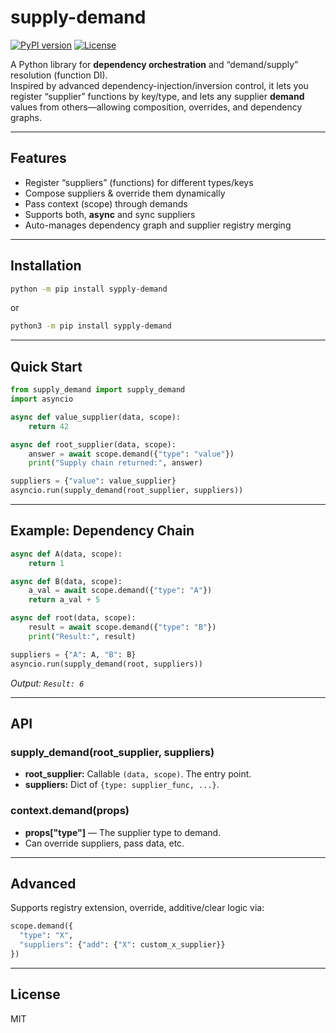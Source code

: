 # supply-demand

[![PyPI version](https://img.shields.io/pypi/v/supply-demand.svg)](https://pypi.org/project/supply-demand/)
[![License](https://img.shields.io/pypi/l/supply-demand.svg)](LICENSE)

A Python library for **dependency orchestration** and “demand/supply” resolution (function DI).  
Inspired by advanced dependency-injection/inversion control, it lets you register “supplier” functions by key/type, and lets any supplier **demand** values from others—allowing composition, overrides, and dependency graphs.

---

## Features

- Register “suppliers” (functions) for different types/keys
- Compose suppliers & override them dynamically
- Pass context (scope) through demands
- Supports both, **async** and sync suppliers
- Auto-manages dependency graph and supplier registry merging

---

## Installation

```bash
python -m pip install sypply-demand
```
or

```bash
python3 -m pip install sypply-demand
```

---

## Quick Start

```python
from supply_demand import supply_demand
import asyncio

async def value_supplier(data, scope):
    return 42

async def root_supplier(data, scope):
    answer = await scope.demand({"type": "value"})
    print("Supply chain returned:", answer)

suppliers = {"value": value_supplier}
asyncio.run(supply_demand(root_supplier, suppliers))
```

---

## Example: Dependency Chain

```python
async def A(data, scope):
    return 1

async def B(data, scope):
    a_val = await scope.demand({"type": "A"})
    return a_val + 5

async def root(data, scope):
    result = await scope.demand({"type": "B"})
    print("Result:", result)

suppliers = {"A": A, "B": B}
asyncio.run(supply_demand(root, suppliers))
```

_Output: `Result: 6`_

---

## API

### supply_demand(root_supplier, suppliers)

- **root_supplier:** Callable `(data, scope)`. The entry point.
- **suppliers:** Dict of `{type: supplier_func, ...}`.

### context.demand(props)

- **props["type"]** — The supplier type to demand.
- Can override suppliers, pass data, etc.

---

## Advanced

Supports registry extension, override, additive/clear logic via:

```python
scope.demand({
  "type": "X",
  "suppliers": {"add": {"X": custom_x_supplier}}
})
```

---

## License

MIT
